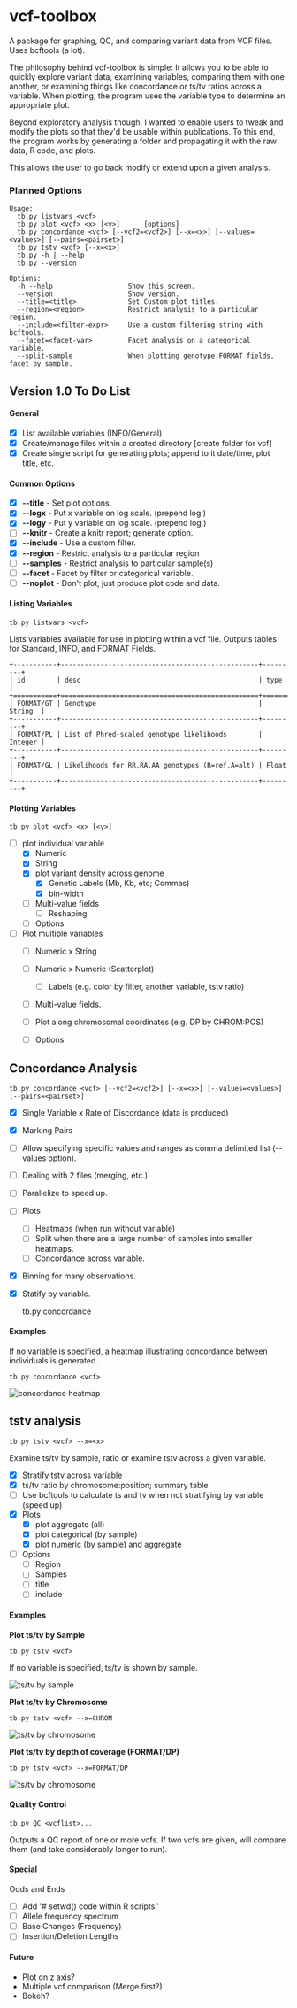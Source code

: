vcf-toolbox
===========

A package for graphing, QC, and comparing variant data from VCF files. Uses bcftools (a lot).

The philosophy behind vcf-toolbox is simple: It allows you to be able to quickly explore variant data, examining variables, comparing them with one another, or examining things like concordance or ts/tv ratios across a variable. When plotting, the program uses the variable type to determine an appropriate plot.

Beyond exploratory analysis though, I wanted to enable users to tweak and modify the plots so that they'd be usable within publications. To this end, the program works by generating a folder and propagating it with the raw data, R code, and plots. 

This allows the user to go back modify or extend upon a given analysis.


### Planned Options

	Usage:
	  tb.py listvars <vcf>          
	  tb.py plot <vcf> <x> [<y>]      [options]               
	  tb.py concordance <vcf> [--vcf2=<vcf2>] [--x=<x>] [--values=<values>] [--pairs=<pairset>] 
	  tb.py tstv <vcf> [--x=<x>]
	  tb.py -h | --help
	  tb.py --version

	Options:
	  -h --help                   Show this screen.
	  --version                   Show version.
	  --title=<title>             Set Custom plot titles.
	  --region=<region>           Restrict analysis to a particular region.
	  --include=<filter-expr>     Use a custom filtering string with bcftools.
	  --facet=<facet-var>         Facet analysis on a categorical variable.
	  --split-sample              When plotting genotype FORMAT fields, facet by sample.

## Version 1.0 To Do List

#### General

- [X] List available variables (INFO/General)
- [X] Create/manage files within a created directory [create folder for vcf]
- [X] Create single script for generating plots; append to it date/time, plot title, etc.

#### Common Options

- [X] __--title__ - Set plot options.
- [X] __--logx__ - Put x variable on log scale. (prepend log:)
- [X] __--logy__ - Put y variable on log scale. (prepend log:)
- [ ] __--knitr__ - Create a knitr report; generate option.
- [X] __--include__ - Use a custom filter.
- [X] __--region__ - Restrict analysis to a particular region
- [ ] __--samples__ - Restrict analysis to particular sample(s)
- [ ] __--facet__ - Facet by filter or categorical variable.
- [ ] __--noplot__ - Don't plot, just produce plot code and data.

#### Listing Variables

	tb.py listvars <vcf>

Lists variables available for use in plotting within a vcf file. Outputs tables for Standard, INFO, and FORMAT Fields.

	+-----------+--------------------------------------------------+---------+
	| id        | desc                                             | type    |
	+===========+==================================================+=========+
	| FORMAT/GT | Genotype                                         | String  |
	+-----------+--------------------------------------------------+---------+
	| FORMAT/PL | List of Phred-scaled genotype likelihoods        | Integer |
	+-----------+--------------------------------------------------+---------+
	| FORMAT/GL | Likelihoods for RR,RA,AA genotypes (R=ref,A=alt) | Float   |
	+-----------+--------------------------------------------------+---------+

#### Plotting Variables

	tb.py plot <vcf> <x> [<y>]

- [ ] plot individual variable
	- [X] Numeric
	- [X] String
    - [X] plot variant density across genome
		- [X] Genetic Labels (Mb, Kb, etc; Commas)
		- [X] bin-width
	- [ ] Multi-value fields
		- [ ] Reshaping
	- [ ] Options
- [ ] Plot multiple variables
	- [ ] Numeric x String
	- [ ] Numeric x Numeric (Scatterplot)
		- [ ] Labels (e.g. color by filter, another variable, tstv ratio)
	- [ ] Multi-value fields.
	- [ ] Plot along chromosomal coordinates (e.g. DP by CHROM:POS)
	- [ ] Options


## Concordance Analysis

	tb.py concordance <vcf> [--vcf2=<vcf2>] [--x=<x>] [--values=<values>] [--pairs=<pairset>]

- [X] Single Variable x Rate of Discordance (data is produced)
- [X] Marking Pairs
- [ ] Allow specifying specific values and ranges as comma delimited list (--values option).
- [ ] Dealing with 2 files (merging, etc.)
- [ ] Parallelize to speed up.
- [ ] Plots
	- [ ] Heatmaps (when run without variable)
	- [ ] Split when there are a large number of samples into smaller heatmaps.
	- [ ] Concordance  across variable.
- [X] Binning for many observations.
- [X] Statify by variable.

	tb.py concordance <vcf>

#### Examples

If no variable is specified, a heatmap illustrating concordance between individuals is generated.

	tb.py concordance <vcf>

![concordance heatmap](https://raw.githubusercontent.com/AndersenLab/vcf-toolbox/img/CONCORDANCE_EXAMPLE.png)

## tstv analysis

	tb.py tstv <vcf> --x=<x>

Examine ts/tv by sample,  ratio or examine tstv across a given variable.

- [X] Stratify tstv across variable
- [X] ts/tv ratio by chromosome:position; summary table
- [ ] Use bcftools to calculate ts and tv when not stratifying by variable (speed up)
- [X] Plots
	- [X] plot aggregate (all)
	- [X] plot categorical (by sample)
	- [X] plot numeric (by sample) and aggregate
- [ ] Options
	- [ ] Region
	- [ ] Samples
	- [ ] title
	- [ ] include

#### Examples

__Plot ts/tv by Sample__

	tb.py tstv <vcf>

If no variable is specified, ts/tv is shown by sample.

![ts/tv by sample](https://raw.githubusercontent.com/AndersenLab/vcf-toolbox/img/TSTV_SAMPLE.png)

__Plot ts/tv by Chromosome__

	tb.py tstv <vcf> --x=CHROM

![ts/tv by chromosome](https://raw.githubusercontent.com/AndersenLab/vcf-toolbox/img/TSTV_CHROM.png)

__Plot ts/tv by depth of coverage (FORMAT/DP)__

	tb.py tstv <vcf> --x=FORMAT/DP

![ts/tv by chromosome](https://raw.githubusercontent.com/AndersenLab/vcf-toolbox/img/TSTV_FORMAT_DP.png)

#### Quality Control

	tb.py QC <vcflist>...

Outputs a QC report of one or more vcfs. If two vcfs are given, will compare them (and take considerably longer to run).

#### Special

Odds and Ends

- [ ] Add '# setwd() code within R scripts.'
- [ ] Allele frequency spectrum
- [ ] Base Changes (Frequency)
- [ ] Insertion/Deletion Lengths
	
#### Future

* Plot on z axis?
* Multiple vcf comparison (Merge first?)
* Bokeh?
